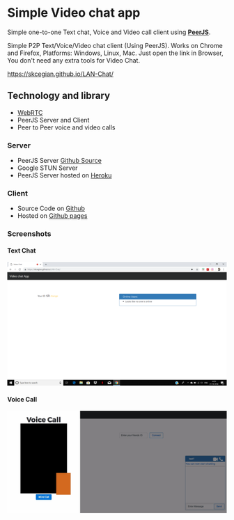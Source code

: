 # Simple Video chat app
Simple one-to-one Text chat, Voice and Video call client using [**PeerJS**](http://peerjs.com).

Simple P2P Text/Voice/Video chat client (Using PeerJS). Works on Chrome and Firefox, Platforms: Windows, Linux, Mac. Just open the link in Browser, You don't need any extra tools for Video Chat.

https://skcegian.github.io/LAN-Chat/

## Technology and library
* [WebRTC](https://webrtc.org/)
* PeerJS Server and Client
* Peer to Peer voice and video calls

### Server
* PeerJS Server [Github Source](https://github.com/SKCEGian/peerjs-server)
* Google STUN Server
* PeerJS Server hosted on [Heroku](https://my-peer.herokuapp.com)

### Client
* Source Code on [Github](https://github.com/SKCEGian/LAN-Chat)
* Hosted on [Github pages](https://skcegian.github.io/LAN-Chat)

### Screenshots

#### Text Chat
![Text Chat](https://raw.githubusercontent.com/SKCEGian/LAN-Chat/master/txt-img.jpeg.png)

#### Voice Call
![Voice Call](https://raw.githubusercontent.com/SKCEGian/LAN-Chat/master/voice-call.jpeg)
